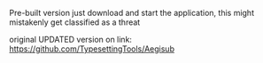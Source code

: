 Pre-built version just download and start the application, this might mistakenly get classified as a threat

original UPDATED version on link: https://github.com/TypesettingTools/Aegisub
